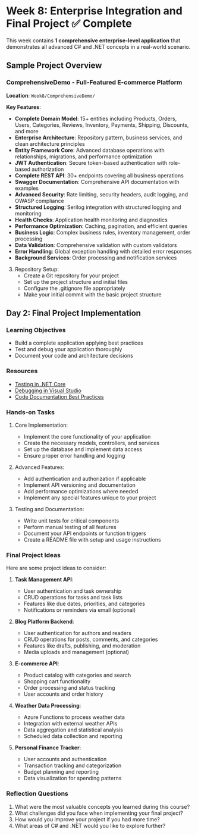 # Week 8: Enterprise Integration and Final Project ✅ Complete

This week contains **1 comprehensive enterprise-level application** that demonstrates all advanced C# and .NET concepts in a real-world scenario.

## Sample Project Overview

### ComprehensiveDemo - Full-Featured E-commerce Platform
**Location**: `Week8/ComprehensiveDemo/`

**Key Features**:
- **Complete Domain Model**: 15+ entities including Products, Orders, Users, Categories, Reviews, Inventory, Payments, Shipping, Discounts, and more
- **Enterprise Architecture**: Repository pattern, business services, and clean architecture principles
- **Entity Framework Core**: Advanced database operations with relationships, migrations, and performance optimization
- **JWT Authentication**: Secure token-based authentication with role-based authorization
- **Complete REST API**: 30+ endpoints covering all business operations
- **Swagger Documentation**: Comprehensive API documentation with examples
- **Advanced Security**: Rate limiting, security headers, audit logging, and OWASP compliance
- **Structured Logging**: Serilog integration with structured logging and monitoring
- **Health Checks**: Application health monitoring and diagnostics
- **Performance Optimization**: Caching, pagination, and efficient queries
- **Business Logic**: Complex business rules, inventory management, order processing
- **Data Validation**: Comprehensive validation with custom validators
- **Error Handling**: Global exception handling with detailed error responses
- **Background Services**: Order processing and notification services

3. Repository Setup:
   - Create a Git repository for your project
   - Set up the project structure and initial files
   - Configure the .gitignore file appropriately
   - Make your initial commit with the basic project structure

## Day 2: Final Project Implementation

### Learning Objectives

- Build a complete application applying best practices
- Test and debug your application thoroughly
- Document your code and architecture decisions

### Resources

- [Testing in .NET Core](https://docs.microsoft.com/en-us/dotnet/core/testing/)
- [Debugging in Visual Studio](https://docs.microsoft.com/en-us/visualstudio/debugger/debugger-feature-tour)
- [Code Documentation Best Practices](https://docs.microsoft.com/en-us/dotnet/csharp/programming-guide/xmldoc/)

### Hands-on Tasks

1. Core Implementation:
   - Implement the core functionality of your application
   - Create the necessary models, controllers, and services
   - Set up the database and implement data access
   - Ensure proper error handling and logging

2. Advanced Features:
   - Add authentication and authorization if applicable
   - Implement API versioning and documentation
   - Add performance optimizations where needed
   - Implement any special features unique to your project

3. Testing and Documentation:
   - Write unit tests for critical components
   - Perform manual testing of all features
   - Document your API endpoints or function triggers
   - Create a README file with setup and usage instructions

### Final Project Ideas

Here are some project ideas to consider:

1. **Task Management API**:
   - User authentication and task ownership
   - CRUD operations for tasks and task lists
   - Features like due dates, priorities, and categories
   - Notifications or reminders via email (optional)

2. **Blog Platform Backend**:
   - User authentication for authors and readers
   - CRUD operations for posts, comments, and categories
   - Features like drafts, publishing, and moderation
   - Media uploads and management (optional)

3. **E-commerce API**:
   - Product catalog with categories and search
   - Shopping cart functionality
   - Order processing and status tracking
   - User accounts and order history

4. **Weather Data Processing**:
   - Azure Functions to process weather data
   - Integration with external weather APIs
   - Data aggregation and statistical analysis
   - Scheduled data collection and reporting

5. **Personal Finance Tracker**:
   - User accounts and authentication
   - Transaction tracking and categorization
   - Budget planning and reporting
   - Data visualization for spending patterns

### Reflection Questions

1. What were the most valuable concepts you learned during this course?
2. What challenges did you face when implementing your final project?
3. How would you improve your project if you had more time?
4. What areas of C# and .NET would you like to explore further?
